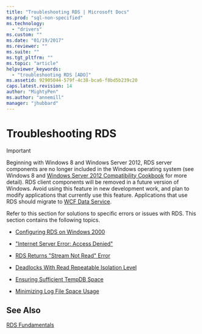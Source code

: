 ```yaml
---
title: "Troubleshooting RDS | Microsoft Docs"
ms.prod: "sql-non-specified"
ms.technology:
  - "drivers"
ms.custom: ""
ms.date: "01/19/2017"
ms.reviewer: ""
ms.suite: ""
ms.tgt_pltfrm: ""
ms.topic: "article"
helpviewer_keywords: 
  - "troubleshooting RDS [ADO]"
ms.assetid: 92905044-579f-4c38-bca6-f8bd5b239c20
caps.latest.revision: 14
author: "MightyPen"
ms.author: "annemill"
manager: "jhubbard"
---
```

# Troubleshooting RDS
> [!IMPORTANT]
>  Beginning with Windows 8 and Windows Server 2012, RDS server components are no longer included in the Windows operating system (see Windows 8 and [Windows Server 2012 Compatibility Cookbook](https://www.microsoft.com/en-us/download/details.aspx?id=27416) for more detail). RDS client components will be removed in a future version of Windows. Avoid using this feature in new development work, and plan to modify applications that currently use this feature. Applications that use RDS should migrate to [WCF Data Service](http://go.microsoft.com/fwlink/?LinkId=199565).  
  
 Refer to this section for solutions to specific errors or issues with RDS. This section contains the following topics.  
  
-   [Configuring RDS on Windows 2000](../../../ado/guide/remote-data-service/configuring-rds-on-windows-2000.md)  
  
-   ["Internet Server Error: Access Denied"](../../../ado/guide/remote-data-service/internet-server-error-access-denied.md)  
  
-   [RDS Returns "Stream Not Read" Error](../../../ado/guide/remote-data-service/rds-returns-stream-not-read-error.md)  
  
-   [Deadlocks With Read Repeatable Isolation Level](../../../ado/guide/remote-data-service/deadlocks-with-read-repeatable-isolation-level.md)  
  
-   [Ensuring Sufficient TempDB Space](../../../ado/guide/remote-data-service/ensuring-sufficient-tempdb-space.md)  
  
-   [Minimizing Log File Space Usage](../../../ado/guide/remote-data-service/minimizing-log-file-space-usage.md)  
  
## See Also  
 [RDS Fundamentals](../../../ado/guide/remote-data-service/rds-fundamentals.md)


